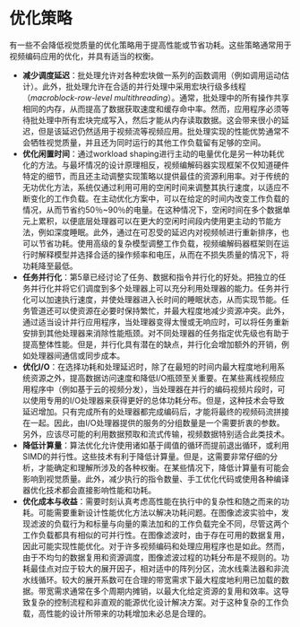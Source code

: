 # 优化策略
有一些不会降低视觉质量的优化策略用于提高性能或节省功耗。这些策略通常用于视频编码应用的优化，并具有适当的权衡。

* **减少调度延迟**：批处理允许对各种宏块做一系列的函数调用（例如调用运动估计）。此外，批处理允许在合适的并行处理中采用宏块行级多线程（*macroblock-row-level multithreading*）。通常，批处理中的所有操作共享相同的内存，从而提高了数据获取速度和缓存命中率。然而，应用程序必须等待批处理中所有宏块完成写入，然后才能从内存读取数据。这会带来很小的延迟，但是该延迟仍然适用于视频流等视频应用。批处理实现的性能优势通常不会牺牲视觉质量，并且还为同时运行的其他工作负载留有足够的空间。
* **优化闲置时间**：通过workload shaping进行主动的电量优化是另一种功耗优化的方法。与最坏情况的设计原理相反，视频编解码器实现框架不仅知道硬件特定的细节，而且还主动调整实现策略以提供最佳的资源利用率。对于传统的无功优化方法，系统仅通过利用可用的空闲时间来调整其执行速度，以适应不断变化的工作负载。在主动优化方案中，可以在给定的时间内改变工作负载的情况，从而节省约50％~90％的电量。在这种情况下，空闲时间在多个数据单元上累积，以便底层处理器可以在更大的空闲时间段内使用更主动的节能方法，例如深度睡眠。此外，通过在可忍受的延迟内对视频帧进行重新排序，也可以节省功耗。使用高级的复杂模型调整工作负载，视频编解码器框架则在运行时解释模型并选择合适的操作频率和电压，从而在不损失质量的情况下，将功耗降至最低。
* **任务并行化**：第5章已经讨论了任务、数据和指令并行化的好处。把独立的任务并行化并将它们调度到多个处理器上可以充分利用处理器的能力。任务并行化可以加速执行速度，并使处理器进入长时间的睡眠状态，从而实现节能。任务管道还可以使资源在必要时保持繁忙，并最大程度地减少资源冲突。此外，通过适当设计并行应用程序，当处理器变得太慢或无响应时，可以将任务重新安排到其他处理器来消除性能瓶颈。对不同处理器的任务指定优先级也有助于提高整体性能。但是，并行化具有潜在的缺点，并行化会增加额外的开销，例如处理器间通信或同步成本。
* **优化I/O**：在选择功耗和处理延迟时，除了在最短的时间内最大程度地利用系统资源之外，提高数据访问速度和降低I/O瓶颈至关重要。在某些离线视频应用程序中（例如基于云的视频分发），当处理器在并行的编码视频片段时，可以使用专用的I/O处理器来获得更好的总体功耗分布。但是，这种技术会导致延迟增加。只有完成所有的处理器都完成编码后，才能将最终的视频码流拼接在一起。因此，由I/O处理器提供的服务的分组数量是一个需要折衷的参数。另外，应该尽可能的利用数据预取和流式传输，视频数据特别适合此类技术。
* **降低计算量**：算法优化允许使用诸如基于阈值的循环而提前退出循环，或利用SIMD的并行性。这些技术有利于降低计算量。但是，这需要非常仔细的分析，才能确定和理解所涉及的各种权衡。在某些情况下，降低计算量有可能会影响到视觉质量。此外，减少执行的指令数量、手工优化代码或使用各种编译器优化技术都会直接影响性能和功耗。
* **优化成本与收益**：需要时刻认真考虑高性能在执行中的复杂性和随之而来的功耗。可能需要重新设计性能优化方法以解决功耗问题。在图像滤波实验中，发现滤波的负载行为和标量与向量的乘法加和的工作负载完全不同，尽管这两个工作负载都具有相似的可并行性。在图像滤波时，由于存在可用的数据复用，因此可能实现性能优化。对于许多视频编码和处理应用程序也是如此。然而，由于不均匀的数据复用和资源调度，图像滤波过程的功耗分布是不规则的。功耗最佳点对应于较大的展开因子，相对适中的阵列分区，流水线乘法器和非流水线循环。较大的展开系数可在合理的带宽需求下最大程度地利用已加载的数据。带宽需求通常在多个周期内摊销，以最大化给定资源的复用和效率。这导致复杂的控制流程和非直观的能源优化设计解决方案。对于这种复杂的工作负载，高性能的设计所带来的功耗增加未必总是合理的。